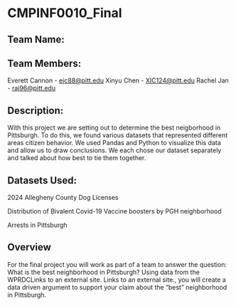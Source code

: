 # CMPINF0010_Final

## Team Name: 

## Team Members:
Everett Cannon - ejc88@pitt.edu
Xinyu Chen - XIC124@pitt.edu
Rachel Jan - raj96@pitt.edu

## Description:
With this project we are setting out to determine the best neigborhood in Pittsburgh. To do this, we found various datasets that represented different areas citizen behavior. We used Pandas and Python to visualize this data and allow us to draw conclusions. We each chose our dataset separately and talked about how best to tie them together.

## Datasets Used:
2024 Allegheny County Dog Licenses

Distribution of Bivalent Covid-19 Vaccine boosters by PGH neighborhood

Arrests in Pittsburgh

## Overview
For the final project you will work as part of a team to answer the question: What is the best neighborhood in Pittsburgh?  Using data from the WPRDCLinks to an external site. Links to an external site., you will create a data driven argument to support your claim about the “best” neighborhood in Pittsburgh.
